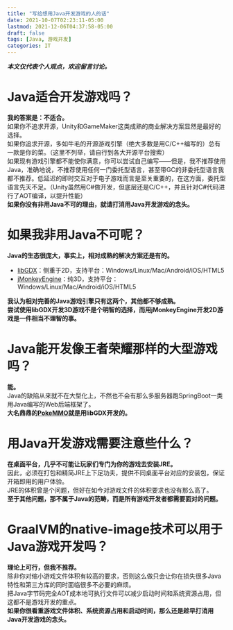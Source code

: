 ```yaml
---
title: "写给想用Java开发游戏的人的话"
date: 2021-10-07T02:23:11-05:00
lastmod: 2021-12-06T04:37:58-05:00
draft: false
tags: [Java, 游戏开发]
categories: IT
---
```


***本文仅代表个人观点，欢迎留言讨论。***

# Java适合开发游戏吗？
**我的答案是：不适合。**  
如果你不追求开源，Unity和GameMaker这类成熟的商业解决方案显然是最好的选择。  
如果你追求开源，多如牛毛的开源游戏引擎（绝大多数是用C/C++编写的）总有一款是你的菜。（这里不列举，请自行到各大开源平台搜索）  
如果现有游戏引擎都不能使你满意，你可以尝试自己编写——但是，我不推荐使用Java，准确地说，不推荐使用任何一门委托型语言，甚至带GC的非委托型语言我都不推荐。低延迟的即时交互对于电子游戏而言是至关重要的，在这方面，委托型语言先天不足。（Unity虽然用C#做开发，但底层还是C/C++，并且针对C#代码进行了AOT编译，以提升性能）  
**如果你没有非用Java不可的理由，就请打消用Java开发游戏的念头。**

# 如果我非用Java不可呢？
**Java的生态很庞大，事实上，相对成熟的解决方案还是有的。**

* [libGDX](https://libgdx.com/)：侧重于2D，支持平台：Windows/Linux/Mac/Android/iOS/HTML5
* [jMonkeyEngine](https://jmonkeyengine.org/)：纯3D，支持平台：Windows/Linux/Mac/Android/iOS/HTML5

**我认为相对完善的Java游戏引擎只有这两个，其他都不够成熟。**  
**尝试使用libGDX开发3D游戏不是个明智的选择，而用jMonkeyEngine开发2D游戏是一件相当不理智的事。**

# Java能开发像王者荣耀那样的大型游戏吗？
**能。**  
Java的缺陷从来就不在大型化上，不然也不会有那么多服务器跑SpringBoot一类用Java编写的Web后端框架了。  
**大名鼎鼎的[PokeMMO](https://pokemmo.eu/)就是用libGDX开发的。**

# 用Java开发游戏需要注意些什么？
**在桌面平台，几乎不可能让玩家们专门为你的游戏去安装JRE。**  
因此，必须在打包和精简JRE上下足功夫，提供不同桌面平台对应的安装包，保证开箱即用的用户体验。  
JRE的体积曾是个问题，但好在如今对游戏文件的体积要求也没有那么高了。  
**至于其他问题，那不属于Java的范畴，而是所有游戏开发者都需要面对的问题。**

# GraalVM的native-image技术可以用于Java游戏开发吗？
**理论上可行，但我不推荐。**  
除非你对缩小游戏文件体积有较高的要求，否则这么做只会让你在损失很多Java特性和第三方库的同时面临很多不必要的麻烦。  
把Java字节码完全AOT成本地可执行文件可以减少启动时间和系统资源占用，但这都不是游戏开发的重点。  
**如果你很看重游戏文件体积、系统资源占用和启动时间，那么还是趁早打消用Java开发游戏的念头。**